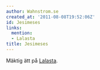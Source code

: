 ```yaml
---
author: Wahnstrom.se
created_at: '2011-08-08T19:52:06Z'
id: Jesimeses
links:
  mention:
  - Lalasta
title: Jesimeses
---
```


Mäktig ätt på [Lalasta].

  [Lalasta]: Lalasta